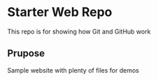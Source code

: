 # Starter Web Repo

This repo is for showing how Git and GitHub work

## Prupose

Sample website with plenty of files for demos